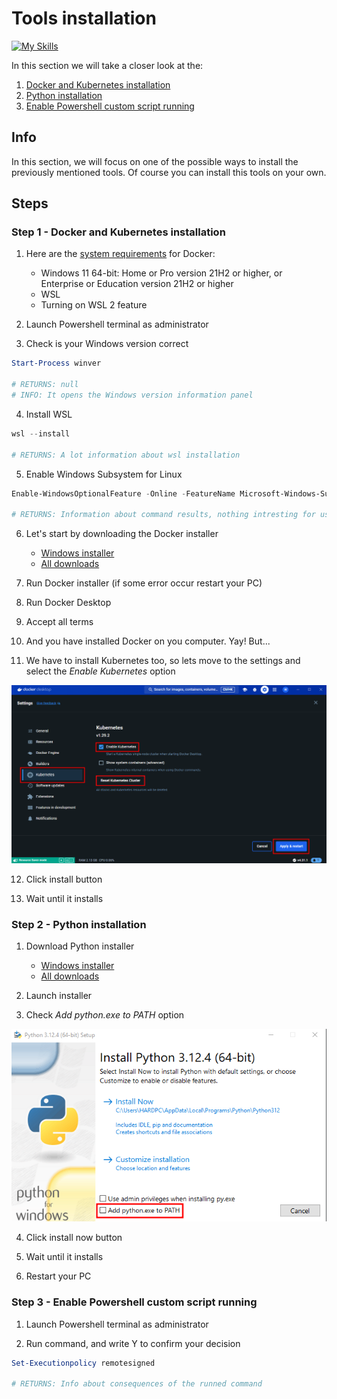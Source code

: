 # Tools installation
[![My Skills](https://skillicons.dev/icons?i=docker,kubernetes,python,powershell)](https://skillicons.dev)

In this section we will take a closer look at the:
1. [Docker and Kubernetes installation](#step-1---docker-and-kubernetes-installation)
2. [Python installation](#step-2---python-installation)
3. [Enable Powershell custom script running](#step-3---enable-powershell-custom-script-running)

## Info
In this section, we will focus on one of the possible ways to install the previously mentioned tools. Of course you can install this tools on your own.

## Steps

### Step 1 - Docker and Kubernetes installation

1. Here are the [system requirements](https://docs.docker.com/desktop/install/windows-install/#system-requirements) for Docker:
    * Windows 11 64-bit: Home or Pro version 21H2 or higher, or Enterprise or Education version 21H2 or higher
    * WSL
    * Turning on WSL 2 feature

2. Launch Powershell terminal as administrator
    
3. Check is your Windows version correct

```powershell
Start-Process winver

# RETURNS: null
# INFO: It opens the Windows version information panel
```

4. Install WSL

```powershell
wsl --install

# RETURNS: A lot information about wsl installation
```

5. Enable Windows Subsystem for Linux

```powershell
Enable-WindowsOptionalFeature -Online -FeatureName Microsoft-Windows-Subsystem-Linux

# RETURNS: Information about command results, nothing intresting for us
```

6. Let's start by downloading the Docker installer
    * [Windows installer](https://desktop.docker.com/win/main/amd64/Docker%20Desktop%20Installer.exe?utm_source=docker&utm_medium=webreferral&utm_campaign=docs-driven-download-win-amd64)
    * [All downloads](https://docs.docker.com/get-docker/)

7. Run Docker installer (if some error occur restart your PC)

8. Run Docker Desktop

9. Accept all terms

10. And you have installed Docker on you computer. Yay! But...

11. We have to install Kubernetes too, so lets move to the settings and select the _Enable Kubernetes_ option 

![kubernetes_installation](images/kubernetes_installation.png)

12. Click install button

13. Wait until it installs

### Step 2 - Python installation

1. Download Python installer 
    * [Windows installer](https://www.python.org/ftp/python/3.12.4/python-3.12.4-amd64.exe)
    * [All downloads](https://www.python.org/downloads/)

2. Launch installer 

3. Check _Add python.exe to PATH_ option

![python_installation](images/python_installation.png)

4. Click install now button

5. Wait until it installs

6. Restart your PC

### Step 3 - Enable Powershell custom script running

1. Launch Powershell terminal as administrator

2. Run command, and write Y to confirm your decision

```powershell
Set-Executionpolicy remotesigned

# RETURNS: Info about consequences of the runned command
```